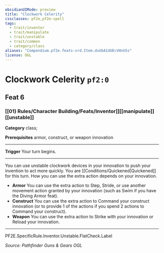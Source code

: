 ```yaml
---
obsidianUIMode: preview
title: "Clockwork Celerity"
cssclasses: pf2e,pf2e-spell
tags:
  - trait/inventor
  - trait/manipulate
  - trait/unstable
  - trait/common
  - category/class
aliases: "Compendium.pf2e.feats-srd.Item.dxUbA1dUEcVHnU5s"
license: OGL
---
```

# Clockwork Celerity `pf2:0`
## Feat 6
### [[01) Rules/Character Building/Feats/Inventor]][[manipulate]][[unstable]]

**Category** class; 



**Prerequisites** armor, construct, or weapon innovation
* * *
**Trigger** Your turn begins.

* * *

You can use unstable clockwork devices in your innovation to push your invention to act more quickly. You are [[Conditions/Quickened|Quickened]] for this turn. How you can use the extra action depends on your innovation.

*   **Armor** You can use the extra action to Step, Stride, or use another movement action granted by your innovation (such as Swim if you have the Diving Armor feat).
*   **Construct** You can use the extra action to Command your construct innovation (or to provide 1 of the actions if you spend 2 actions to Command your construct).
*   **Weapon** You can use the extra action to Strike with your innovation or Reload your innovation.

* * *

PF2E.SpecificRule.Inventor.Unstable.FlatCheck.Label

*Source: Pathfinder Guns & Gears*
*OGL*